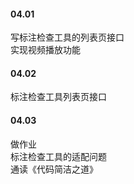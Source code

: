 

#### 04.01   

写标注检查工具的列表页接口    
实现视频播放功能   


#### 04.02   

标注检查工具列表页接口    


#### 04.03    

做作业    
标注检查工具的适配问题   
通读《代码简洁之道》     


